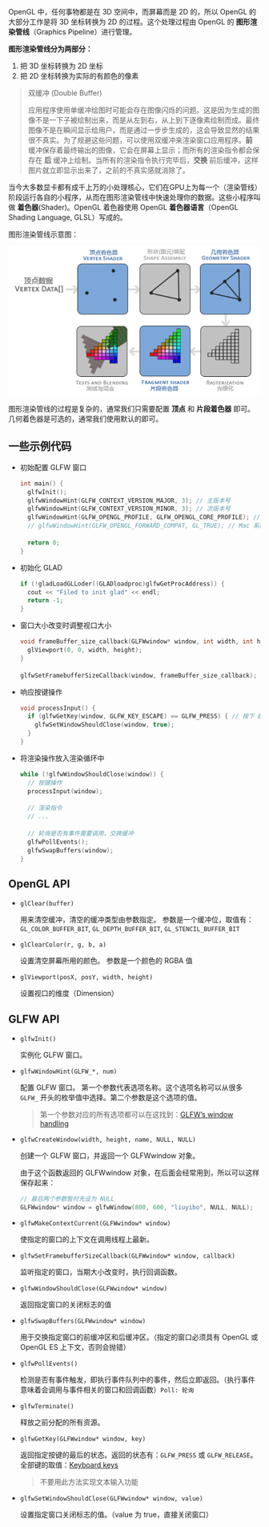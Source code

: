 OpenGL 中，任何事物都是在 3D 空间中，而屏幕而是 2D 的，所以 OpenGL 的大部分工作是将 3D 坐标转换为 2D 的过程。这个处理过程由 OpenGL 的 **图形渲染管线**（Graphics Pipeline）进行管理。

**图形渲染管线分为两部分：**

1. 把 3D 坐标转换为 2D 坐标
2. 把 2D 坐标转换为实际的有颜色的像素

> 双缓冲 (Double Buffer)
>
> 应用程序使用单缓冲绘图时可能会存在图像闪烁的问题。这是因为生成的图像不是一下子被绘制出来，而是从左到右，从上到下逐像素绘制而成。最终图像不是在瞬间显示给用户，而是通过一步步生成的，这会导致显然的结果很不真实。为了规避这些问题，可以使用双缓冲来渲染窗口应用程序。**前** 缓冲保存着最终输出的图像，它会在屏幕上显示；而所有的渲染指令都会保存在 **后** 缓冲上绘制。当所有的渲染指令执行完毕后，**交换** 前后缓冲，这样图片就立即显示出来了，之前的不真实感就消除了。

当今大多数显卡都有成千上万的小处理核心，它们在GPU上为每一个（渲染管线）阶段运行各自的小程序，从而在图形渲染管线中快速处理你的数据。这些小程序叫做 **着色器**(Shader)。OpenGL 着色器使用 OpenGL **着色器语言**（OpenGL Shading Language, GLSL）写成的。

图形渲染管线示意图：

![](./public/pipeline.png)

图形渲染管线的过程是复杂的，通常我们只需要配置 **顶点** 和 **片段着色器** 即可。几何着色器是可选的，通常我们使用默认的即可。

## 一些示例代码

- 初始配置 GLFW 窗口

  ```C++
  int main() {
    glfwInit();
    glfwWindowHint(GLFW_CONTEXT_VERSION_MAJOR, 3); // 主版本号
    glfwWindowHint(GLFW_CONTEXT_VERSION_MINOR, 3); // 次版本号
    glfwWindowHint(GLFW_OPENGL_PROFILE, GLFW_OPENGL_CORE_PROFILE); // 设置 OpenGL 的模式（核心模式 / 立即渲染模式）
    // glfwWindowHint(GLFW_OPENGL_FORWARD_COMPAT, GL_TRUE); // Mac 系统需要添加这一行代码

    return 0;
  }
  ```

- 初始化 GLAD

  ```C++
  if (!gladLoadGLLoder((GLADloadproc)glfwGetProcAddress)) {
    cout << "Filed to init glad" << endl;
    return -1;
  }
  ```

- 窗口大小改变时调整视口大小

  ```C++
  void frameBuffer_size_callback(GLFWwindow* window, int width, int height) {
    glViewport(0, 0, width, height);
  }

  glfwSetFramebufferSizeCallback(window, frameBuffer_size_callback);
  ```

- 响应按键操作

  ```C++
  void processInput() {
    if (glfwGetKey(window, GLFW_KEY_ESCAPE) == GLFW_PRESS) { // 按下 Esc，关闭窗口
      glfwSetWindowShouldClose(window, true);
    }
  }
  ```

- 将渲染操作放入渲染循环中

  ```C++
  while (!glfwWindowShouldClose(window)) {
    // 按键操作
    processInput(window);

    // 渲染指令
    // ...

    // 轮询是否有事件需要调用，交换缓冲
    glfwPollEvents();
    glfwSwapBuffers(window);
  }
  ```

## OpenGL API

- `glClear(buffer)`

  用来清空缓冲，清空的缓冲类型由参数指定。
  参数是一个缓冲位，取值有：`GL_COLOR_BUFFER_BIT`, `GL_DEPTH_BUFFER_BIT`, `GL_STENCIL_BUFFER_BIT`

- `glClearColor(r, g, b, a)`

  设置清空屏幕所用的颜色。
  参数是一个颜色的 RGBA 值

- `glViewport(posX, posY, width, height)`

  设置视口的维度（Dimension）

## GLFW API

- `glfwInit()`

  实例化 GLFW 窗口。

- `glfwWindowHint(GLFW_*, num)`

  配置 GLFW 窗口。
  第一个参数代表选项名称。这个选项名称可以从很多 `GLFW_` 开头的枚举值中选择。第二个参数是这个选项的值。

  > 第一个参数对应的所有选项都可以在这找到：[GLFW’s window handling](https://www.glfw.org/docs/latest/window.html#window_hints)

- `glfwCreateWindow(width, height, name, NULL, NULL)`

  创建一个 GLFW 窗口，并返回一个 GLFWwindow 对象。

  由于这个函数返回的 GLFWwindow 对象，在后面会经常用到，所以可以这样保存起来：

  ```C++
  // 最后两个参数暂时先设为 NULL
  GLFWwindow* window = glfwWindow(800, 600, "liuyibo", NULL, NULL);
  ```

- `glfwMakeContextCurrent(GLFWwindow* window)`

  使指定的窗口的上下文在调用线程上最新。

- `glfwSetFramebufferSizeCallback(GLFWwindow* window, callback)`

  监听指定的窗口，当期大小改变时，执行回调函数。

- `glfwWindowShouldClose(GLFWwindow* window)`

  返回指定窗口的关闭标志的值

- `glfwSwapBuffers(GLFWwindow* window)`

  用于交换指定窗口的前缓冲区和后缓冲区。（指定的窗口必须具有 OpenGL 或 OpenGL ES 上下文，否则会抛错）

- `glfwPollEvents()`

  检测是否有事件触发，即执行事件队列中的事件，然后立即返回。（执行事件意味着会调用与事件相关的窗口和回调函数）`Poll: 轮询`

- `glfwTerminate()`

  释放之前分配的所有资源。

- `glfwGetKey(GLFWwindow* window, key)`

  返回指定按键的最后的状态。返回的状态有：`GLFW_PRESS` 或 `GLFW_RELEASE`。
  全部键的取值：[Keyboard keys](https://www.glfw.org/docs/latest/group__keys.html)

  > 不要用此方法实现文本输入功能

- `glfwSetWindowShouldClose(GLFWwindow* window, value)`

  设置指定窗口关闭标志的值。（value 为 true，直接关闭窗口）
